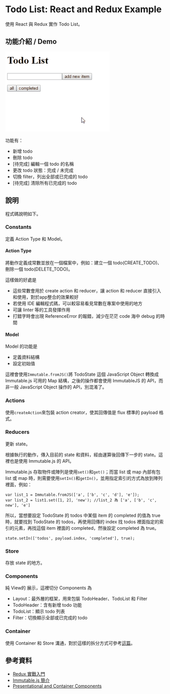 # Todo List: React and Redux Example
使用 React 與 Redux 實作 Todo List。

## 功能介紹 / Demo
![Todo List -  React and Redux Example](demo.gif)

功能有：

- 新增 todo
- 刪除 todo
- [待完成] 編輯一個 todo 的名稱
- 更改 todo 狀態：完成 / 未完成
- 切換 filter，列出全部或已完成的 todo
- [待完成] 清除所有已完成的 todo

## 說明
程式碼說明如下。

### Constants
定義 Action Type 和 Model。

#### Action Type
將動作定義成常數並放在一個檔案中，例如：建立一個 todo(CREATE_TODO)、刪除一個 todo(DELETE_TODO)。

這樣做的好處是

- 這些常數會用於 create action 和 reducer，讓 action 和 reducer 直接引入和使用，對於app整合的效果較好
- 若使用 IDE 編輯程式碼，可以較容易看見常數在專案中使用的地方
- 可讓 linter 等的工具發揮作用
- 打錯字時會出現 ReferenceError 的報錯，減少在茫茫 code 海中 debug 的時間

#### Model
Model 的功能是

- 定義資料結構
- 設定初始值

這裡會使用`Immutable.fromJS()`將 TodoState 這個 JavaScript Object 轉換成 Immutable.js 可用的 Map 結構，之後的操作都會使用 ImmutableJS 的 API，而非一般 JavaScript Object 操作的 API，別混淆了。

### Actions
使用`createAction`來包裝 action creator，使其回傳值是 flux 標準的 payload 格式。

### Reducers
更新 state。

根據執行的動作，傳入目前的 state 和資料，經由運算後回傳下一步的 state。這裡也是使用 Immutable.js 的 API。

Immutable.js 存取物件或陣列是使用`set()`和`get()`；而當 list 或 map 內部有包 list 或 map 時，則需要使用`setIn()`和`getIn()`，並用指定索引的方式為放到陣列裡面，例如：

    var list_1 = Immutable.fromJS(['a', ['b', 'c', 'd'], 'e']);
    var list_2 = list1.set([1, 2], 'new'); //list_2 為 ['a', ['b', 'c', new'], 'e']

所以，當想要設定 TodoState 的 todos 中某個 item 的 completed 的值為 true 時，就要找到 TodoState 的 todos，再使用回傳的 index 找 todos 裡面指定的索引的元素，再找這個 item 裡面的 completed，然後設定 completed 為 true。

    state.setIn(['todos', payload.index, 'completed'], true);

### Store
存放 state 的地方。

### Components
純 View的 展示，這裡切分 Components 為

- Layout：最外層的框架，用來包裝 TodoHeader、TodoList 和 Filter
- TodoHeader：含有新增 todo 功能
- TodoList：顯示 todo 列表
- Filter：切換顯示全部或已完成的 todo

### Container
使用 Container 和 Store 溝通，對於這樣的拆分方式可參考[這篇](https://medium.com/@dan_abramov/smart-and-dumb-components-7ca2f9a7c7d0#.nr2ds9lyk)。

## 參考資料
- [Redux 實戰入門](https://github.com/kdchang/reactjs101/blob/master/Ch07/react-redux-real-world-example.md)
- [Immutable.js 簡介](https://rhadow.github.io/2015/05/10/flux-immutable)
- [Presentational and Container Components](https://medium.com/@dan_abramov/smart-and-dumb-components-7ca2f9a7c7d0#.nr2ds9lyk)